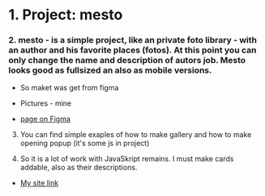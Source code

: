 # 1. Project: mesto

### 2. mesto - is a simple project, like an private foto library - with an author and his favorite places (fotos). At this point you can only change the name and description of autors job. Mesto looks good as fullsized an also as mobile versions.

* So maket was get from figma
* Pictures - mine

* [page on Figma](https://www.figma.com/file/2cn9N9jSkmxD84oJik7xL7/JavaScript.-Sprint-4?node-id=0%3A1)

3. You can find simple exaples of how to make gallery and how to make opening popup (it's some js in project)

4. So it is a lot of work with JavaSkript remains. I must make cards addable, also as their descriptions.

* [My site link](https://stereojim.github.io/mesto/)


